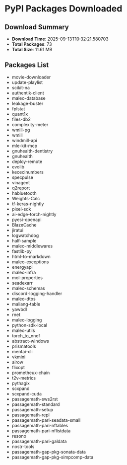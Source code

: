 # PyPI Packages Downloaded

## Download Summary
- **Download Time**: 2025-09-13T10:32:21.580703
- **Total Packages**: 73
- **Total Size**: 11.61 MB

## Packages List
- movie-downloader
- update-playlist
- scikit-na
- authentik-client
- maleo-database
- leakage-buster
- fplstat
- quant1x
- files-db2
- complexity-meter
- wmill-pg
- wmill
- windmill-api
- mle-kit-mcp
- gnuhealth-dentistry
- gnuhealth
- deploy-remote
- evolib
- kececinumbers
- specpulse
- vinagent
- q2report
- habluetooth
- Weights-Calc
- tf-keras-nightly
- pixel-sdk
- ai-edge-torch-nightly
- pyesi-openapi
- BlazeCache
- jiratui
- logwatchdog
- half-sample
- maleo-middlewares
- fastlib-py
- html-to-markdown
- maleo-exceptions
- energyapi
- maleo-infra
- mol-properties
- seadexarr
- maleo-schemas
- discord-logging-handler
- maleo-dtos
- maliang-table
- yawbdl
- rnet
- maleo-logging
- python-sdk-local
- maleo-utils
- torch_to_nnef
- abstract-windows
- prismatools
- mentai-cli
- vkmini
- airow
- flixopt
- prometheux-chain
- t2v-metrics
- pythagix
- scxpand
- scxpand-cuda
- passagemath-sws2rst
- passagemath-standard
- passagemath-setup
- passagemath-repl
- passagemath-pari-seadata-small
- passagemath-pari-nftables
- passagemath-pari-nflistdata
- resono
- passagemath-pari-galdata
- nostr-tools
- passagemath-gap-pkg-sonata-data
- passagemath-gap-pkg-simpcomp-data
